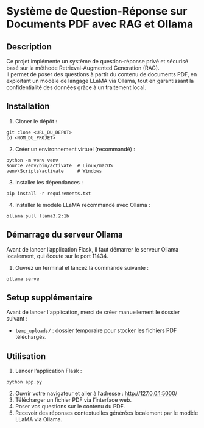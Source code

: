 # Système de Question-Réponse sur Documents PDF avec RAG et Ollama

## Description
Ce projet implémente un système de question-réponse privé et sécurisé basé sur la méthode Retrieval-Augmented Generation (RAG).  
Il permet de poser des questions à partir du contenu de documents PDF, en exploitant un modèle de langage LLaMA via Ollama, tout en garantissant la confidentialité des données grâce à un traitement local.


## Installation

1. Cloner le dépôt :
```
git clone <URL_DU_DEPOT>
cd <NOM_DU_PROJET>
```
2. Créer un environnement virtuel (recommandé) :
```
python -m venv venv
source venv/bin/activate  # Linux/macOS
venv\Scripts\activate     # Windows
```
3. Installer les dépendances :
```
pip install -r requirements.txt
```
4. Installer le modèle LLaMA recommandé avec Ollama :
```
ollama pull llama3.2:1b
```

## Démarrage du serveur Ollama

Avant de lancer l’application Flask, il faut démarrer le serveur Ollama localement, qui écoute sur le port 11434.

1. Ouvrez un terminal et lancez la commande suivante :

```
ollama serve
```

## Setup supplémentaire

Avant de lancer l'application, merci de créer manuellement le dossier suivant :

- `temp_uploads/` : dossier temporaire pour stocker les fichiers PDF téléchargés.

## Utilisation

1. Lancer l’application Flask :  
```
python app.py
```
2. Ouvrir votre navigateur et aller à l’adresse : 
 http://127.0.0.1:5000/
3. Télécharger un fichier PDF via l’interface web.
4. Poser vos questions sur le contenu du PDF.
5. Recevoir des réponses contextuelles générées localement par le modèle LLaMA via Ollama.


